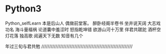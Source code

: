 # Python3
Python_selfLearn
本是后山人      偶做前堂客。
醉卧经阁半卷书  坐井说天阔 大志戏功名 海斗量福祸
论道囊中羞涩时  怒指乾坤错
欲游山河十万里  伴君共蹉跎
酒杯空          灯花落    独高歌
阅遍天下无数     知音有几个


年过三旬与君共勉
//////////////////////////////////////////////////////////
